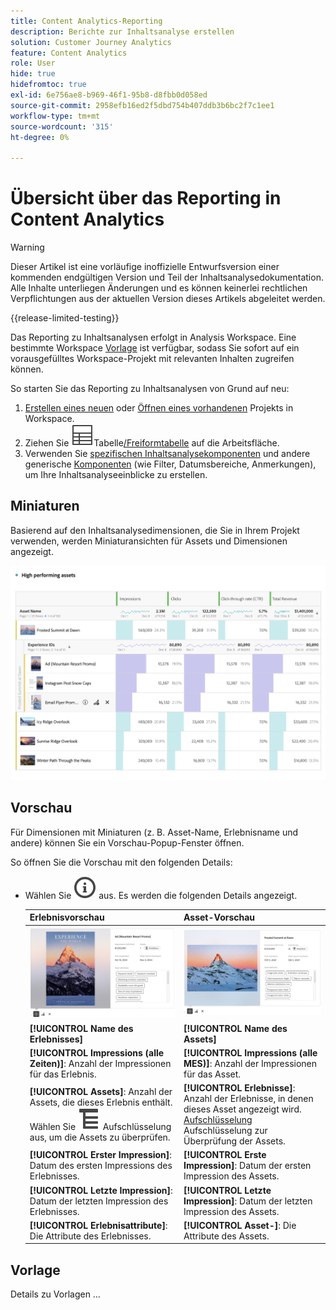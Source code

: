 ```yaml
---
title: Content Analytics-Reporting
description: Berichte zur Inhaltsanalyse erstellen
solution: Customer Journey Analytics
feature: Content Analytics
role: User
hide: true
hidefromtoc: true
exl-id: 6e756ae8-b969-46f1-95b8-d8fbb0d058ed
source-git-commit: 2958efb16ed2f5dbd754b407ddb3b6bc2f7c1ee1
workflow-type: tm+mt
source-wordcount: '315'
ht-degree: 0%

---
```


# Übersicht über das Reporting in Content Analytics

>[!WARNING]
>
>Dieser Artikel ist eine vorläufige inoffizielle Entwurfsversion einer kommenden endgültigen Version und Teil der Inhaltsanalysedokumentation. Alle Inhalte unterliegen Änderungen und es können keinerlei rechtlichen Verpflichtungen aus der aktuellen Version dieses Artikels abgeleitet werden.
>

{{release-limited-testing}}

Das Reporting zu Inhaltsanalysen erfolgt in Analysis Workspace. Eine bestimmte Workspace [Vorlage](#template) ist verfügbar, sodass Sie sofort auf ein vorausgefülltes Workspace-Projekt mit relevanten Inhalten zugreifen können.

So starten Sie das Reporting zu Inhaltsanalysen von Grund auf neu:

1. [Erstellen eines neuen](/help/analysis-workspace/build-workspace-project/create-projects.md) oder [Öffnen eines vorhandenen](/help/analysis-workspace/build-workspace-project/open-projects.md) Projekts in Workspace.
1. Ziehen Sie ![ Visualisierung ](/help/assets/icons/Table.svg)Tabelle[/Freiformtabelle](/help/analysis-workspace/visualizations/freeform-table/freeform-table.md) auf die Arbeitsfläche.
1. Verwenden Sie [spezifischen Inhaltsanalysekomponenten](components.md) und andere generische [Komponenten](/help/components/overview.md) (wie Filter, Datumsbereiche, Anmerkungen), um Ihre Inhaltsanalyseeinblicke zu erstellen.

## Miniaturen

Basierend auf den Inhaltsanalysedimensionen, die Sie in Ihrem Projekt verwenden, werden Miniaturansichten für Assets und Dimensionen angezeigt.

![Content Analytics-Miniaturansichten](../assets/aca-thumbnails.png)

## Vorschau

Für Dimensionen mit Miniaturen (z. B. Asset-Name, Erlebnisname und andere) können Sie ein Vorschau-Popup-Fenster öffnen.

So öffnen Sie die Vorschau mit den folgenden Details:

* Wählen Sie ![InfoOutline](/help/assets/icons/InfoOutline.svg) aus. Es werden die folgenden Details angezeigt.

  | Erlebnisvorschau | Asset-Vorschau |
  |---|---|
  | ![Content Analytics Experience Preview](../assets/aca-experience-preview.png) | ![Vorschau von Content Analytics-Assets](../assets/aca-asset-preview.png) |
  | **[!UICONTROL Name des Erlebnisses]** | **[!UICONTROL Name des Assets]** |
  | **[!UICONTROL Impressions (alle Zeiten)]**: Anzahl der Impressionen für das Erlebnis. | **[!UICONTROL Impressions (alle MES)]**: Anzahl der Impressionen für das Asset. |
  | **[!UICONTROL Assets]**: Anzahl der Assets, die dieses Erlebnis enthält. Wählen Sie ![Aufschlüsselung](/help/assets/icons/Breakdown.svg) Aufschlüsselung aus, um die Assets zu überprüfen. | **[!UICONTROL Erlebnisse]**: Anzahl der Erlebnisse, in denen dieses Asset angezeigt wird. [Aufschlüsselung](/help/assets/icons/Breakdown.svg) Aufschlüsselung zur Überprüfung der Assets. |
  | **[!UICONTROL Erster Impression]**: Datum des ersten Impressions des Erlebnisses. | **[!UICONTROL Erste Impression]**: Datum der ersten Impression des Assets. |
  | **[!UICONTROL Letzte Impression]**: Datum der letzten Impression des Erlebnisses. | **[!UICONTROL Letzte Impression]**: Datum der letzten Impression des Assets. |
  | **[!UICONTROL Erlebnisattribute]**: Die Attribute des Erlebnisses. | **[!UICONTROL Asset-]**: Die Attribute des Assets. |


## Vorlage

Details zu Vorlagen …
